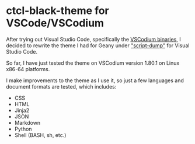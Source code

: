 # ctcl-black-theme for VSCode/VSCodium

After trying out Visual Studio Code, specifically the [VSCodium binaries](https://vscodium.com/), I decided to rewrite the theme I had for Geany under ["script-dump"](https://github.com/ctcl-bregis/script-dump/blob/main/themes/geany/black.conf) for Visual Studio Code.

So far, I have just tested the theme on VSCodium version 1.80.1 on Linux x86-64 platforms. 

I make improvements to the theme as I use it, so just a few languages and document formats are tested, which includes:

- CSS
- HTML
- Jinja2
- JSON
- Markdown
- Python
- Shell (BASH, sh, etc.)